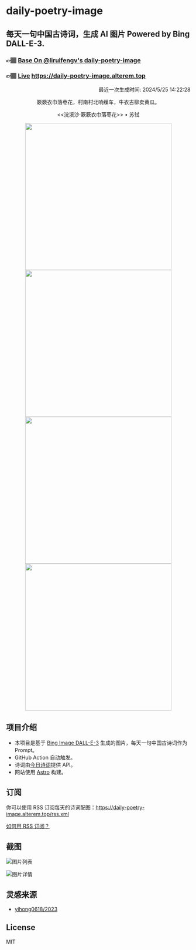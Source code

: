 
# daily-poetry-image

## 每天一句中国古诗词，生成 AI 图片 Powered by Bing DALL-E-3.

### 👉🏽 [Base On @liruifengv's daily-poetry-image](https://github.com/liruifengv/daily-poetry-image)

### 👉🏽 [Live](https://daily-poetry-image.alterem.top/) https://daily-poetry-image.alterem.top

<p align="right">
  最近一次生成时间: 2024/5/25 14:22:28
</p>
<p align="center">
簌簌衣巾落枣花，村南村北响缫车，牛衣古柳卖黄瓜。
</p>
<p align="center">
<<浣溪沙·簌簌衣巾落枣花>> • 苏轼
</p>
<p align="center">
<img src="https://tse1.mm.bing.net/th/id/OIG1.OEXDkrVOhMHEmrxspNzT" height="400" width="400" />
<img src="https://tse4.mm.bing.net/th/id/OIG1.LqV1tZ64YvyrDYHc1Zo5" height="400" width="400" />
<img src="https://tse4.mm.bing.net/th/id/OIG1.p17loedcOVRf4ewh9aM0" height="400" width="400" />
<img src="https://tse2.mm.bing.net/th/id/OIG1.8igldvX5kSIet8Fbn.jF" height="400" width="400" />
</p>

## 项目介绍

-   本项目是基于 [Bing Image DALL-E-3](https://www.bing.com/images/create) 生成的图片，每天一句中国古诗词作为 Prompt。
-   GitHub Action 自动触发。
-   诗词由[今日诗词](https://www.jinrishici.com/)提供 API。
-   网站使用 [Astro](https://astro.build) 构建。

## 订阅

你可以使用 RSS 订阅每天的诗词配图：https://daily-poetry-image.alterem.top/rss.xml

[如何用 RSS 订阅？](https://zhuanlan.zhihu.com/p/55026716)

## 截图

![图片列表](./screenshots/Snipaste_2023-12-28_21-00-26.png)

![图片详情](./screenshots/Snipaste_2023-12-28_21-00-53.png)

## 灵感来源

-   [yihong0618/2023](https://github.com/yihong0618/2023)

## License

MIT
